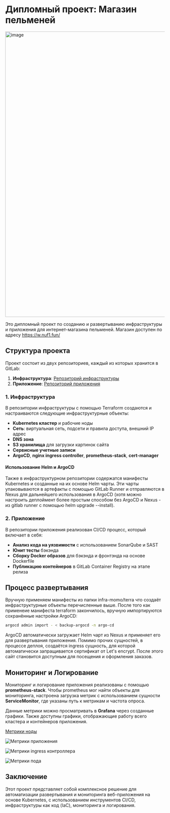 # Дипломный проект: Магазин пельменей
<img width="900" alt="image" src="https://user-images.githubusercontent.com/9394918/167876466-2c530828-d658-4efe-9064-825626cc6db5.png">

Это дипломный проект по созданию и развертыванию инфраструктуры и приложения для интернет-магазина пельменей.
Магазин доступен по адресу https://w.nuf1.fun/

## Структура проекта

Проект состоит из двух репозиториев, каждый из которых хранится в GitLab:

1. **Инфраструктура**: [Репозиторий инфраструктуры](https://gitlab.praktikum-services.ru/std-027-58/infra-momo.git)
2. **Приложение**: [Репозиторий приложения](https://gitlab.praktikum-services.ru/std-027-58/momo-store.git)

### 1. Инфраструктура

В репозитории инфраструктуры с помощью Terraform создаются и настраиваются следующие инфраструктурные объекты:

- **Kubernetes кластер** и рабочие ноды
- **Сеть**: виртуальная сеть, подсети и правила доступа, внешний IP адрес
- **DNS зона**
- **S3 хранилища** для загрузки картинок сайта
- **Сервисные учетные записи**
- **ArgoCD**, **nginx ingress controller**, **prometheus-stack**, **cert-manager**

#### Использование Helm и ArgoCD

Также в инфраструктурном репозитории содержатся манифесты Kubernetes и созданные на их основе Helm чарты. Эти чарты упаковываются в артефакты с помощью GitLab Runner и отправляются в Nexus для дальнейшего использования в ArgoCD (хотя можно настроить деплоймент более простым способом без ArgoCD и Nexus - из gitlab runner с помощью helm upgrade --install).

### 2. Приложение

В репозитории приложения реализован CI/CD процесс, который включает в себя:

- **Анализ кода на уязвимости** с использованием SonarQube и SAST
- **Юнит тесты** бэкэнда
- **Сборку Docker образов** для бэкэнда и фронтэнда на основе Dockerfile
- **Публикацию контейнеров** в GitLab Container Registry на этапе релиза

## Процесс развертывания

Вручную применяем манифесты из папки infra-momo/terra что создаёт инфраструктурные объекты перечисленные выше. 
После того как применеие манифеста terraform закончилось, вручную импортируются сохранённые настройки ArgoCD:

```bash
argocd admin import - < backup-argocd -n argo-cd
```

ArgoCD автоматически загружает Helm чарт из Nexus и применяет его для развертывания приложения. Помимо прочих сущностей, в процессе деплоя, создаётся ingress сущность, для которой автоматически запращивается сертификат от Let's encrypt. После этого сайт становится доступным для посещения и оформления заказов.

## Мониторинг и Логирование

Мониторинг и логирование приложения реализованы с помощью **prometheus-stack**. Чтобы prometheus мог найти объекты для мониторинга, настроена загрузка метрик с использованием сущности **ServiceMonitor**, где указаны путь к метрикам и частота опроса.

Данные метрики можно просматривать в **Grafana** через созданные графики. Также доступны графики, отображающие работу всего кластера и контейнеров приложения.

[Метрики ноды](https://gitlab.praktikum-services.ru/std-027-58/infra-momo/-/blob/diplom/monitoring/node.png)


![Метрики приложения](https://gitlab.praktikum-services.ru/std-027-58/infra-momo/-/blob/diplom/monitoring/deployed%20app%20metrics.png)


![Метрики ingress контроллера](https://gitlab.praktikum-services.ru/std-027-58/infra-momo/-/blob/diplom/monitoring/nginx%20ingress%20controller.png)


![Метрики пода](https://gitlab.praktikum-services.ru/std-027-58/infra-momo/-/blob/diplom/monitoring/pod.png)

## Заключение

Этот проект представляет собой комплексное решение для автоматизации развертывания и мониторинга веб-приложения на основе Kubernetes, с использованием инструментов CI/CD, инфраструктуры как код (IaC), мониторинга и логирования.